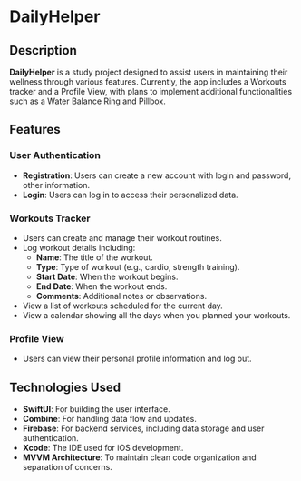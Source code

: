 # DailyHelper

## Description

**DailyHelper** is a study project designed to assist users in maintaining their wellness through various features. Currently, the app includes a Workouts tracker and a Profile View, with plans to implement additional functionalities such as a Water Balance Ring and Pillbox.

## Features

### User Authentication
- **Registration**: Users can create a new account with login and password, other information.
- **Login**: Users can log in to access their personalized data.

### Workouts Tracker
- Users can create and manage their workout routines.
- Log workout details including:
  - **Name**: The title of the workout.
  - **Type**: Type of workout (e.g., cardio, strength training).
  - **Start Date**: When the workout begins.
  - **End Date**: When the workout ends.
  - **Comments**: Additional notes or observations.
- View a list of workouts scheduled for the current day.
- View a calendar showing all the days when you planned your workouts.

### Profile View
- Users can view their personal profile information and log out.

## Technologies Used

- **SwiftUI**: For building the user interface.
- **Combine**: For handling data flow and updates.
- **Firebase**: For backend services, including data storage and user authentication.
- **Xcode**: The IDE used for iOS development.
- **MVVM Architecture**: To maintain clean code organization and separation of concerns.
